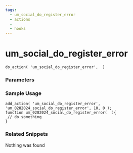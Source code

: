 ```yaml
---
tags: 
  - um_social_do_register_error
  - actions
  - 
  - hooks
---
```

# um\_social\_do\_register\_error

``` php:no-line-numbers
do_action( 'um_social_do_register_error',  )
```
<div class='hook-sep'></div>

### Parameters

<div class='hook-sep'></div>



### Sample Usage

``` php:no-line-numbers
add_action( 'um_social_do_register_error', 'um_0282024_social_do_register_error', 10, 0 );
function um_0282024_social_do_register_error(  ){
 // do something
}
```
<div class='hook-sep'></div>



### Related Snippets

Nothing was found

